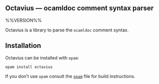 Octavius — ocamldoc comment syntax parser
-----------------------------------------
%%VERSION%%

Octavius is a library to parse the `ocamldoc` comment syntax.

## Installation

Octavius can be installed with `opam`:

    opam install octavius

If you don't use `opam` consult the [`opam`](opam) file for build instructions.


